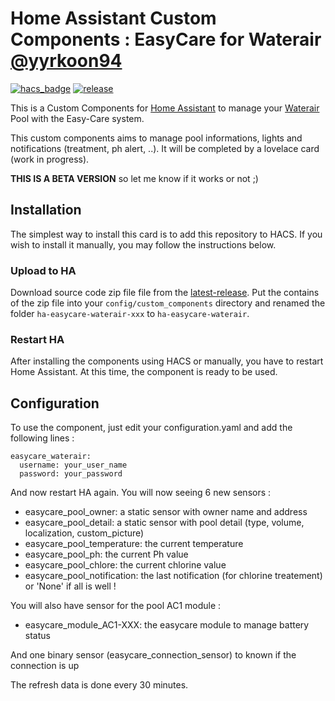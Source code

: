 # Home Assistant Custom Components : EasyCare for Waterair [@yyrkoon94](https://www.github.com/yyrkoon94)

[![hacs_badge](https://img.shields.io/badge/HACS-Custom-41BDF5.svg)](https://github.com/hacs/integration)
[![release][release-badge]][release-url]

This is a Custom Components for [Home Assistant][home-assistant] to manage your [Waterair][waterair] Pool with the Easy-Care system.

This custom components aims to manage pool informations, lights and notifications (treatment, ph alert, ..). It will be completed by a lovelace card (work in progress).

**THIS IS A BETA VERSION** so let me know if it works or not ;)

## Installation

The simplest way to install this card is to add this repository to HACS. If you wish to install it manually, you may follow the instructions below.

### Upload to HA

Download source code zip file file from the [latest-release][release-url].
Put the contains of the zip file into your `config/custom_components` directory and renamed the folder `ha-easycare-waterair-xxx` to `ha-easycare-waterair`.

### Restart HA
After installing the components using HACS or manually, you have to restart Home Assistant.
At this time, the component is ready to be used.

## Configuration
To use the component, just edit your configuration.yaml and add the following lines :
```
easycare_waterair:
  username: your_user_name
  password: your_password
```
And now restart HA again.
You will now seeing 6 new sensors :
- easycare_pool_owner: a static sensor with owner name and address
- easycare_pool_detail: a static sensor with pool detail (type, volume, localization, custom_picture)
- easycare_pool_temperature: the current temperature
- easycare_pool_ph: the current Ph value
- easycare_pool_chlore: the current chlorine value
- easycare_pool_notification: the last notification (for chlorine treatement) or 'None' if all is well !

You will also have sensor for the pool AC1 module :
- easycare_module_AC1-XXX: the easycare module to manage battery status

And one binary sensor (easycare_connection_sensor) to known if the connection is up

The refresh data is done every 30 minutes.

<!-- Badges -->
[release-badge]: https://img.shields.io/github/v/release/yyrkoon94/ha-easycare-waterair?style=flat-square
[downloads-badge]: https://img.shields.io/github/downloads/yyrkoon94/ha-easycare-waterair/total?style=flat-square

<!-- References -->
[home-assistant]: https://www.home-assistant.io/
[waterair]: https://www.waterair.com/
[hacs]: https://hacs.xyz
[release-url]: https://github.com/yyrkoon94/ha-easycare-waterair/releases

